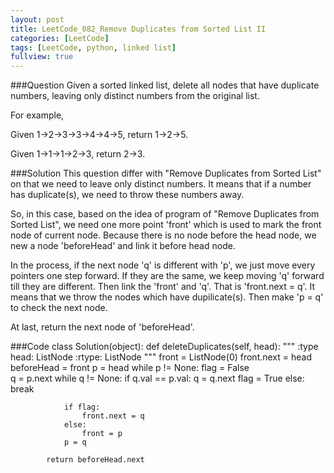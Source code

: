 ```yaml
---
layout: post
title: LeetCode_082_Remove Duplicates from Sorted List II
categories: [LeetCode]
tags: [LeetCode, python, linked list]
fullview: true
---
```

###Question
Given a sorted linked list, delete all nodes that have duplicate numbers, leaving only distinct numbers from the original list.

For example,

Given 1->2->3->3->4->4->5, return 1->2->5.

Given 1->1->1->2->3, return 2->3.

###Solution
This question differ with "Remove Duplicates from Sorted List" on that we need to leave only distinct numbers. It means that if a number has duplicate(s), we need to throw these numbers away.

So, in this case, based on the idea of program of "Remove Duplicates from Sorted List", we need one more point 'front' which is used to mark the front node of current node. Because there is no node before the head node, we new a node 'beforeHead' and link it before head node.

In the process, if the next node 'q' is different with 'p', we just move every pointers one step forward. If they are the same, we keep moving 'q' forward till they are different. Then link the 'front' and 'q'. That is 'front.next = q'. It means that we throw the nodes which have dupilicate(s). Then make 'p = q' to check the next node.

At last, return the next node of 'beforeHead'.

###Code
	class Solution(object):
        def deleteDuplicates(self, head):
            """
            :type head: ListNode
            :rtype: ListNode
            """
            front = ListNode(0)
            front.next = head
            beforeHead = front
            p = head
            while p != None:
                flag = False            
                q = p.next
                while q != None:
                    if q.val == p.val:
                        q = q.next
                        flag = True
                    else: break
                
                if flag:
                    front.next = q
                else:
                    front = p
                p = q

            return beforeHead.next